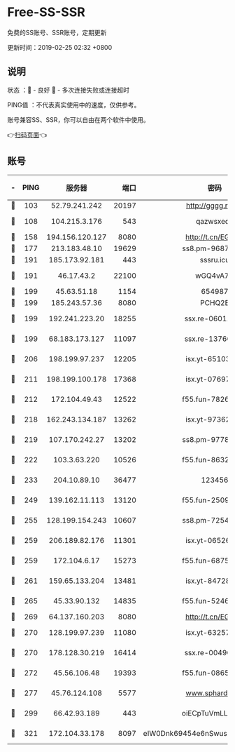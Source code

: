 # Free-SS-SSR

免费的SS账号、SSR账号，定期更新

更新时间：2019-02-25 02:32 +0800

## 说明

状态     ：🙂 - 良好 🙁 - 多次连接失败或连接超时

PING值   ：不代表真实使用中的速度，仅供参考。

账号兼容SS、SSR，你可以自由在两个软件中使用。

👉[扫码页面](https://liesauer.github.io/free-ss-ssr.github.io/)👈

## 账号

|-|PING|服务器|端口|密码|加密方式|区域|
|:----:|:----:|:-----:|-----:|:----:|:----:|:----:|
|🙂|103|52.79.241.242|20197|http://gggg.rocks|chacha20|KR|
|🙂|108|104.215.3.176|543|qazwsxedc|aes-256-gcm|JP|
|🙂|158|194.156.120.127|8080|http://t.cn/EGJIyrl|rc4-md5|RU|
|🙂|177|213.183.48.10|19629|ss8.pm-96872218|rc4-md5|RU|
|🙂|191|185.173.92.181|443|sssru.icu|rc4-md5|RU|
|🙂|191|46.17.43.2|22100|wGQ4vA7D|aes-256-gcm|RU|
|🙂|199|45.63.51.18|1154|654987|chacha20|US|
|🙂|199|185.243.57.36|8080|PCHQ2E|rc4-md5|US|
|🙂|199|192.241.223.20|18255|ssx.re-06011697|aes-256-cfb|US|
|🙂|199|68.183.173.127|11097|ssx.re-13760087|aes-256-cfb|US|
|🙂|206|198.199.97.237|12205|isx.yt-65103488|aes-256-cfb|US|
|🙂|211|198.199.100.178|17368|isx.yt-07697807|aes-256-cfb|US|
|🙂|212|172.104.49.43|12522|f55.fun-78268288|aes-256-cfb|SG|
|🙂|218|162.243.134.187|13262|isx.yt-97362728|aes-256-cfb|US|
|🙂|219|107.170.242.27|13202|ss8.pm-97786793|aes-256-cfb|US|
|🙂|222|103.3.63.220|10526|f55.fun-86327074|aes-256-cfb|SG|
|🙂|233|204.10.89.10|36477|123456|aes-256-cfb|US|
|🙂|249|139.162.11.113|13120|f55.fun-25099082|aes-256-cfb|SG|
|🙂|255|128.199.154.243|10607|ss8.pm-72548685|aes-256-cfb|SG|
|🙂|259|206.189.82.176|11301|isx.yt-06526076|aes-256-cfb|SG|
|🙂|259|172.104.6.17|15273|f55.fun-68758647|aes-256-cfb|US|
|🙂|261|159.65.133.204|13481|isx.yt-84728144|aes-256-cfb|SG|
|🙂|265|45.33.90.132|14835|f55.fun-52469503|aes-256-cfb|US|
|🙂|269|64.137.160.203|8080|http://t.cn/EGJIyrl|rc4-md5|CA|
|🙂|270|128.199.97.239|11080|isx.yt-63257552|aes-256-cfb|SG|
|🙂|270|178.128.30.219|16414|ssx.re-00490224|aes-256-cfb|SG|
|🙂|272|45.56.106.48|19393|f55.fun-08658422|aes-256-cfb|US|
|🙂|277|45.76.124.108|5577|www.sphard.com|aes-256-cfb|AU|
|🙂|299|66.42.93.189|443|oiECpTuVmLLxk4Ts|aes-256-cfb|US|
|🙂|321|172.104.33.178|8097|eIW0Dnk69454e6nSwuspv9DmS201tQ0D|aes-256-cfb|SG|
